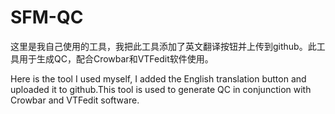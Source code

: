 # SFM-QC
这里是我自己使用的工具，我把此工具添加了英文翻译按钮并上传到github。此工具用于生成QC，配合Crowbar和VTFedit软件使用。

Here is the tool I used myself, I added the English translation button and uploaded it to github.This tool is used to generate QC in conjunction with Crowbar and VTFedit software.
